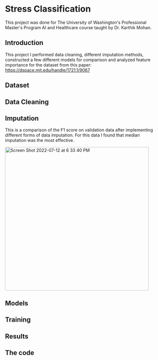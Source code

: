 # Stress Classification

This project was done for The University of Washington's Professional Master's Program AI and Healthcare course taught by Dr. Karthik Mohan.

## Introduction

This project I performed data cleaning, different imputation methods, constructed a few different models for comparison and analyzed feature importance for the dataset from this paper: https://dspace.mit.edu/handle/1721.1/9067

## Dataset



## Data Cleaning



## Imputation

This is a comparison of the F1 score on validation data after implementing different forms of data imputation. For this data I found that median imputation was the most effective. 

<img width="472" alt="Screen Shot 2022-07-12 at 6 33 40 PM" src="https://user-images.githubusercontent.com/72525765/178629425-c1eebfa1-3854-4f21-acae-fbe9617a3898.png">


## Models

## Training

## Results

## The code


